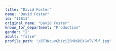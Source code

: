 ```yaml
---
title: "David Foster"
name: "David Foster"
id: "11813"
original_name: "David Foster"
known_for_department: "Production"
gender: "2"
adult: "false"
profile_path: "/6T3NcuvGbYzjI5Mk6DBYGvTVPlf.jpg"
---
```

